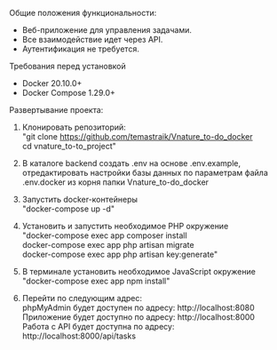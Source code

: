 Общие положения функциональности:
- Веб-приложение для управления задачами.
- Все взаимодействие идет через API.
- Аутентификация не требуется.

Требования перед установкой
- Docker 20.10.0+
- Docker Compose 1.29.0+

Развертывание проекта:
1. Клонировать репозиторий:<br>
"git clone https://github.com/temastraik/Vnature_to-do_docker <br> cd vnature_to-to_project"

2. В каталоге backend создать .env на основе .env.example, отредактировать настройки базы данных по параметрам файла .env.docker из корня папки Vnature_to-do_docker

3. Запустить docker-контейнеры <br>
"docker-compose up -d"

4. Установить и запустить необходимое PHP окружение <br>
"docker-compose exec app composer install <br> docker-compose exec app php artisan migrate <br> docker-compose exec app php artisan key:generate"

5. В терминале установить необходимое JavaScript окружение <br>
"docker-compose exec app npm install"

6. Перейти по следующим адрес:<br>
phpMyAdmin будет доступен по адресу: http://localhost:8080<br>
Приложение будет доступно по адресу: http://localhost:8000<br>
Работа с API будет доступна по адресу: http://localhost:8000/api/tasks
